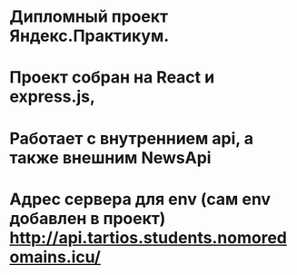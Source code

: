 # Дипломный проект Яндекс.Практикум.
# Проект собран на React и express.js, 
# Работает с внутреннием api, а также внешним NewsApi
# Адрес сервера для env (сам env добавлен в проект) http://api.tartios.students.nomoredomains.icu/
